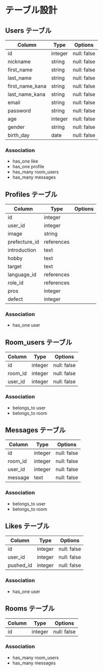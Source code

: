 # テーブル設計

## Users テーブル

| Column           | Type       | Options                        |
| ---------------- | ---------- | ------------------------------ |
| id               | integer    | null: false                    |
| nickname         | string     | null: false                    |
| first_name       | string     | null: false                    |
| last_name        | string     | null: false                    |
| first_name_kana  | string     | null: false                    |
| last_name_kana   | string     | null: false                    |
| email            | string     | null: false                    |
| password         | string     | null: false                    |
| age              | integer    | null: false                    |
| gender           | string     | null: false                    |
| birth_day        | date       | null: false                    |

### Association

- has_one like
- has_one profile
- has_many room_users 
- has_many messages


## Profiles テーブル

| Column            | Type       | Options              |
| ----------------- | ---------- | -------------------- |
| id                | integer    |                      |
| user_id           | integer    |                      |
| image             | string     |                      |
| prefecture_id     | references |                      |
| introduction      | text       |                      |
| hobby             | text       |                      |
| target            | text       |                      |
| language_id       | references |                      |
| role_id           | references |                      |
| pros              | integer    |                      |
| defect            | integer    |                      |

### Association

- has_one user


## Room_users テーブル

| Column  | Type       | Options     |
| ------- | ---------- | ----------- |
| id      | integer    | null: false |
| room_id | integer    | null: false |
| user_id | integer    | null: false |

### Association

- belongs_to user
- belongs_to room


## Messages テーブル

| Column        | Type       | Options      |
| ------------- | ---------- | ------------ |
| id            | integer    | null: false  |
| room_id       | integer    | null: false  |
| user_id       | integer    | null: false  |
| message       | text       | null: false  |

### Association

- belongs_to user
- belongs_to room


## Likes テーブル

| Column        | Type       | Options        |
| ------------- | ---------- | -------------- |
| id            | integer    | null: false    |
| user_id       | integer    | null: false    |
| pushed_id     | integer    | null: false    |

### Association

- has_one user


## Rooms テーブル

| Column     | Type       | Options        |
| ---------- | ---------- | -------------- |
| id         | integer    | null: false    |

### Association

- has_many room_users 
- has_many messages